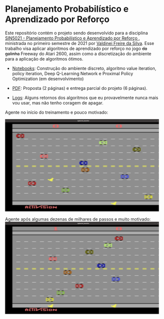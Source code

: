 # Planejamento Probabilístico e Aprendizado por Reforço

Este repositório contém o projeto sendo desenvolvido para a disciplina [SIN5021 - Planejamento Probabilístico e Aprendizado por Reforço ](https://uspdigital.usp.br/janus/componente/disciplinasOferecidasInicial.jsf?action=3&sgldis=SIN5021), ministrada no primeiro semestre de 2021 por [Valdinei Freire da Silva](http://lattes.cnpq.br/0813823100105934). Esse trabalho visa aplicar algoritmos de aprendizado por reforço no jogo ~~da galinha~~ Freeway do Atari 2600, assim como a discretização do ambiente para a aplicação de algoritmos ótimos.

* [Notebooks](./Notebooks): Construção do ambiente discreto, algoritmo value iteration, policy iteration, Deep Q-Learning Network e Proximal Policy Optimization (em desenvolvimento)

* [PDF](./PDF): Proposta (2 páginas) e entrega parcial do projeto (6 páginas).

* [Logs](./Logs): Alguns retornos dos algoritmos que eu provavelmente nunca mais vou usar, mas não tenho coragem de apagar. 

Agente no início do treinamento e pouco motivado:

![](Logs/out.gif)

Agente após algumas dezenas de milhares de passos e muito motivado:
![](Logs/out2.gif)